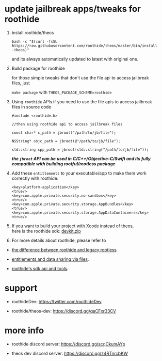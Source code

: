 # update jailbreak apps/tweaks for roothide
 
 1. install roothide/theos

    ```bash -c "$(curl -fsSL https://raw.githubusercontent.com/roothide/theos/master/bin/install-theos)"```
    
    and its always automatically updated to latest with original one.

 2. Build package for roothide


    for those simple tweaks that don't use the file api to access jailbreak files, just

    ```make package``` with ```THEOS_PACKAGE_SCHEME=roothide```


 3. Using `roothide` APIs if you need to use the file apis to access jailbreak files in source code
    ```
    #include <roothide.h>
    
    //then using roothide api to access jailbreak files
    
    const char* c_path = jbroot("/path/to/jb/file");
    
    NSString* objc_path = jbroot(@"/path/to/jb/file");
    
    std::string cpp_path = jbroot(std::string("/path/to/jb/file"));
    ```
    ***the `jbroot` API can be used in C/C++/Objective-C/Swift and its fully compatible with building rootful/rootless package***

 4. Add these `entitlements` to your executable/app to make them work correctly with roothide:
    ```
    <key>platform-application</key>
    <true/>
    <key>com.apple.private.security.no-sandbox</key>
    <true/>
    <key>com.apple.private.security.storage.AppBundles</key>
    <true/>
    <key>com.apple.private.security.storage.AppDataContainers</key>
    <true/>
    ```


5. If you want to build your project with Xcode instead of theos,  
   here is the roothide sdk: [devkit.zip](https://github.com/roothide/libroothide/releases/latest)


7. For more details about roothide, please refer to
   
- [the difference between roothide and legacy rootless](roothide.md).

- [entitlements and data sharing via files](entitlements.md).
  
- [roothide's sdk api and tools](interface.md).


# support

- roothideDev: https://twitter.com/roothideDev

- roothide/theos-dev: https://discord.gg/qaCFxr33CV

  
# more info

- roothide discord server: https://discord.gg/scqCkumAYp

- theos dev discord server: https://discord.gg/z4RTnrcbKW

